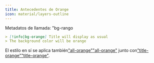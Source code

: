```yaml
---
title: Antecedentes de Orange
icon: material/layers-outline
---
```


Metadatos de llamada: "bg-rango

```md
> [!info|bg-orange] Title will display as usual
> The background color will be orange
```

El estilo en sí se aplica también["all-orange"](../combined-styling/page-8.md)["all-orange"](../combined-styling/page-8.md)
junto con["title-orange"](../title-styling/page-8.md)["title-orange"](../title-styling/page-8.md).

